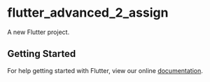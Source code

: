 # flutter_advanced_2_assign

A new Flutter project.

## Getting Started

For help getting started with Flutter, view our online
[documentation](https://flutter.io/).
